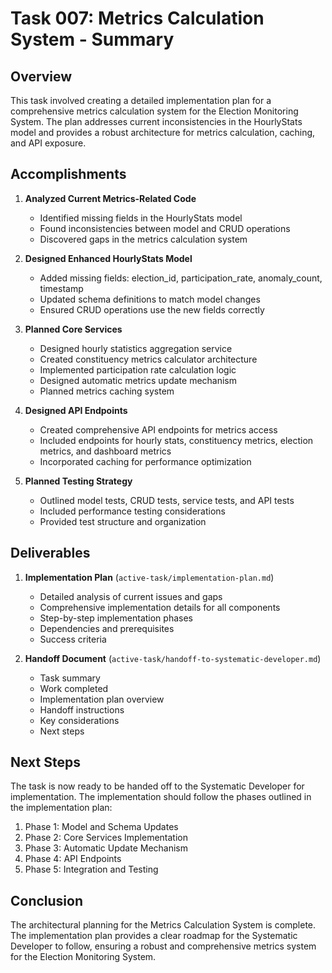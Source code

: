 # Task 007: Metrics Calculation System - Summary

## Overview

This task involved creating a detailed implementation plan for a comprehensive metrics calculation system for the Election Monitoring System. The plan addresses current inconsistencies in the HourlyStats model and provides a robust architecture for metrics calculation, caching, and API exposure.

## Accomplishments

1. **Analyzed Current Metrics-Related Code**
   - Identified missing fields in the HourlyStats model
   - Found inconsistencies between model and CRUD operations
   - Discovered gaps in the metrics calculation system

2. **Designed Enhanced HourlyStats Model**
   - Added missing fields: election_id, participation_rate, anomaly_count, timestamp
   - Updated schema definitions to match model changes
   - Ensured CRUD operations use the new fields correctly

3. **Planned Core Services**
   - Designed hourly statistics aggregation service
   - Created constituency metrics calculator architecture
   - Implemented participation rate calculation logic
   - Designed automatic metrics update mechanism
   - Planned metrics caching system

4. **Designed API Endpoints**
   - Created comprehensive API endpoints for metrics access
   - Included endpoints for hourly stats, constituency metrics, election metrics, and dashboard metrics
   - Incorporated caching for performance optimization

5. **Planned Testing Strategy**
   - Outlined model tests, CRUD tests, service tests, and API tests
   - Included performance testing considerations
   - Provided test structure and organization

## Deliverables

1. **Implementation Plan** (`active-task/implementation-plan.md`)
   - Detailed analysis of current issues and gaps
   - Comprehensive implementation details for all components
   - Step-by-step implementation phases
   - Dependencies and prerequisites
   - Success criteria

2. **Handoff Document** (`active-task/handoff-to-systematic-developer.md`)
   - Task summary
   - Work completed
   - Implementation plan overview
   - Handoff instructions
   - Key considerations
   - Next steps

## Next Steps

The task is now ready to be handed off to the Systematic Developer for implementation. The implementation should follow the phases outlined in the implementation plan:

1. Phase 1: Model and Schema Updates
2. Phase 2: Core Services Implementation
3. Phase 3: Automatic Update Mechanism
4. Phase 4: API Endpoints
5. Phase 5: Integration and Testing

## Conclusion

The architectural planning for the Metrics Calculation System is complete. The implementation plan provides a clear roadmap for the Systematic Developer to follow, ensuring a robust and comprehensive metrics system for the Election Monitoring System.